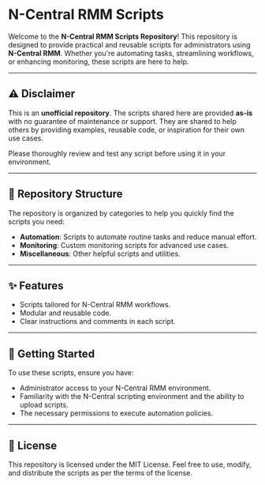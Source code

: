 # N-Central RMM Scripts

Welcome to the **N-Central RMM Scripts Repository**! This repository is designed to provide practical and reusable scripts for administrators using **N-Central RMM**. Whether you're automating tasks, streamlining workflows, or enhancing monitoring, these scripts are here to help.

---

## ⚠️ Disclaimer

This is an **unofficial repository**. The scripts shared here are provided **as-is** with no guarantee of maintenance or support. They are shared to help others by providing examples, reusable code, or inspiration for their own use cases.

Please thoroughly review and test any script before using it in your environment.

---

## 📂 Repository Structure

The repository is organized by categories to help you quickly find the scripts you need:

- **Automation**: Scripts to automate routine tasks and reduce manual effort.
- **Monitoring**: Custom monitoring scripts for advanced use cases.
- **Miscellaneous**: Other helpful scripts and utilities.

---

## ✨ Features
- Scripts tailored for N-Central RMM workflows.
- Modular and reusable code.
- Clear instructions and comments in each script.

---

## 🚀 Getting Started
To use these scripts, ensure you have:

- Administrator access to your N-Central RMM environment.
- Familiarity with the N-Central scripting environment and the ability to upload scripts.
- The necessary permissions to execute automation policies.

---

## 📜 License
This repository is licensed under the MIT License. Feel free to use, modify, and distribute the scripts as per the terms of the license.